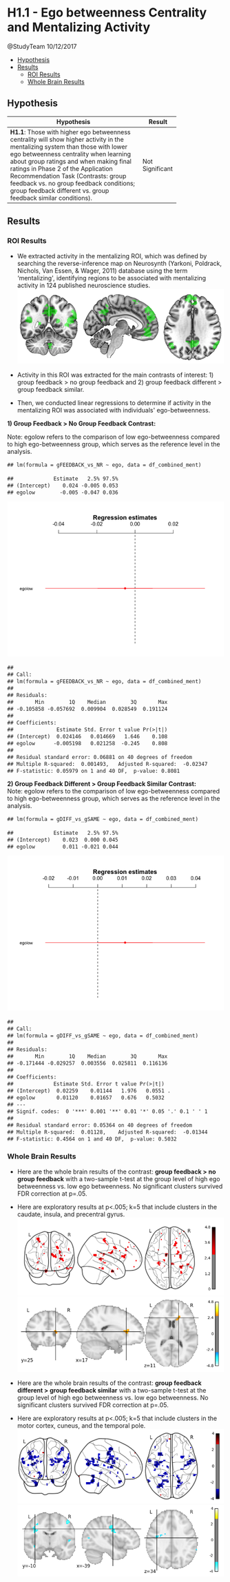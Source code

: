 H1.1 - Ego betweenness Centrality and Mentalizing Activity
================
@StudyTeam
10/12/2017

-   [Hypothesis](#hypothesis)
-   [Results](#results)
    -   [ROI Results](#roi-results)
    -   [Whole Brain Results](#whole-brain-results)

Hypothesis
----------

<table style="width:78%;">
<colgroup>
<col width="72%" />
<col width="5%" />
</colgroup>
<thead>
<tr class="header">
<th>Hypothesis</th>
<th>Result</th>
</tr>
</thead>
<tbody>
<tr class="odd">
<td><strong>H1.1</strong>: Those with higher ego betweenness centrality will show higher activity in the mentalizing system than those with lower ego betweenness centrality when learning about group ratings and when making final ratings in Phase 2 of the Application Recommendation Task (Contrasts: group feedback vs. no group feedback conditions; group feedback different vs. group feedback similar conditions).</td>
<td>Not Significant</td>
</tr>
</tbody>
</table>

Results
-------

### ROI Results

-   We extracted activity in the mentalizing ROI, which was defined by searching the reverse-inference map on Neurosynth (Yarkoni, Poldrack, Nichols, Van Essen, & Wager, 2011) database using the term ‘mentalizing', identifying regions to be associated with mentalizing activity in 124 published neuroscience studies. ![](img/neurosynth_ment.png)

-   Activity in this ROI was extracted for the main contrasts of interest: 1) group feedback &gt; no group feedback and 2) group feedback different &gt; group feedback similar.
-   Then, we conducted linear regressions to determine if activity in the mentalizing ROI was associated with individuals' ego-betweenness.

<strong>1) Group Feedback &gt; No Group Feedback Contrast:</strong><br>

Note: egolow refers to the comparison of low ego-betweenness compared to high ego-betweenness group, which serves as the reference level in the analysis.

    ## lm(formula = gFEEDBACK_vs_NR ~ ego, data = df_combined_ment)

    ##             Estimate   2.5% 97.5%
    ## (Intercept)    0.024 -0.005 0.053
    ## egolow        -0.005 -0.047 0.036

![](H1.1_files/figure-markdown_github-ascii_identifiers/unnamed-chunk-7-1.png)

    ## 
    ## Call:
    ## lm(formula = gFEEDBACK_vs_NR ~ ego, data = df_combined_ment)
    ## 
    ## Residuals:
    ##       Min        1Q    Median        3Q       Max 
    ## -0.105858 -0.057692  0.009904  0.028549  0.191124 
    ## 
    ## Coefficients:
    ##              Estimate Std. Error t value Pr(>|t|)
    ## (Intercept)  0.024146   0.014669   1.646    0.108
    ## egolow      -0.005198   0.021258  -0.245    0.808
    ## 
    ## Residual standard error: 0.06881 on 40 degrees of freedom
    ## Multiple R-squared:  0.001493,   Adjusted R-squared:  -0.02347 
    ## F-statistic: 0.05979 on 1 and 40 DF,  p-value: 0.8081

<strong>2) Group Feedback Different &gt; Group Feedback Similar Contrast:</strong><br> Note: egolow refers to the comparison of low ego-betweenness compared to high ego-betweenness group, which serves as the reference level in the analysis.

    ## lm(formula = gDIFF_vs_gSAME ~ ego, data = df_combined_ment)

    ##             Estimate   2.5% 97.5%
    ## (Intercept)    0.023  0.000 0.045
    ## egolow         0.011 -0.021 0.044

![](H1.1_files/figure-markdown_github-ascii_identifiers/unnamed-chunk-9-1.png)

    ## 
    ## Call:
    ## lm(formula = gDIFF_vs_gSAME ~ ego, data = df_combined_ment)
    ## 
    ## Residuals:
    ##       Min        1Q    Median        3Q       Max 
    ## -0.171444 -0.029257  0.003556  0.025811  0.116136 
    ## 
    ## Coefficients:
    ##             Estimate Std. Error t value Pr(>|t|)  
    ## (Intercept)  0.02259    0.01144   1.976   0.0551 .
    ## egolow       0.01120    0.01657   0.676   0.5032  
    ## ---
    ## Signif. codes:  0 '***' 0.001 '**' 0.01 '*' 0.05 '.' 0.1 ' ' 1
    ## 
    ## Residual standard error: 0.05364 on 40 degrees of freedom
    ## Multiple R-squared:  0.01128,    Adjusted R-squared:  -0.01344 
    ## F-statistic: 0.4564 on 1 and 40 DF,  p-value: 0.5032

### Whole Brain Results

-   Here are the whole brain results of the contrast: <strong>group feedback &gt; no group feedback</strong> with a two-sample t-test at the group level of high ego betweenness vs. low ego betweenness. No significant clusters survived FDR correction at p=.05.
-   Here are exploratory results at p&lt;.005; k=5 that include clusters in the caudate, insula, and precentral gyrus. ![](img/H1_1_ego_betweenness_gDIFF_vs_NR.png) ![](img/H1_1_ego_betweenness_gDIFF_vs_NR_2.png)

-   Here are the whole brain results of the contrast: <strong>group feedback different &gt; group feedback similar</strong> with a two-sample t-test at the group level of high ego betweenness vs. low ego betweenness. No significant clusters survived FDR correction at p=.05.
-   Here are exploratory results at p&lt;.005; k=5 that include clusters in the motor cortex, cuneus, and the temporal pole. ![](img/H1_1_ego_betweenness_gDIFF_vs_gSAME.png) ![](img/H1_1_ego_betweenness_gDIFF_vs_gSAME_2.png)
